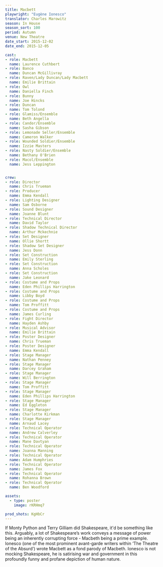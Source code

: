 ```yaml
---
title: Macbett
playwright: "Eugène Ionesco"
translator: Charles Marowitz
season: In House
season_sort: 100
period: Autumn
venue: New Theatre
date_start: 2015-12-02
date_end: 2015-12-05

cast:
- role: Macbett
  name: Laurence Cuthbert
- role: Banco
  name: Duncan McGillivray
- role: Raven/Lady Duncan/Lady Macbett
  name: Emilie Brittain
- role: Owl
  name: Daniella Finch
- role: Bunny
  name: Joe Hincks
- role: Duncan
  name: Tom Tolond
- role: Glamiss/Ensemble
  name: Beth Angella
- role: Candor/Ensemble
  name: Sasha Gibson
- role: Lemonade Seller/Ensemble
  name: Cameron Walker
- role: Wounded Soldier/Ensemble
  name: Izzie Masters
- role: Nasty Soldier/Ensemble
  name: Bethany O'Brien
- role: Macol/Ensemble
  name: Jess Leppington


crew:
- role: Director
  name: Chris Trueman
- role: Producer
  name: Emma Kendall
- role: Lighting Designer
  name: Sam Osborne
- role: Sound Designer
  name: Joanne Blunt
- role: Technical Director
  name: David Taylor
- role: Shadow Technical Director
  name: Arthur Mckechnie
- role: Set Designer
  name: Ollie Shortt
- role: Shadow Set Designer
  name: Jess Donn
- role: Set Construction
  name: Emily Sterling
- role: Set Construction
  name: Anna Scholes
- role: Set Construction
  name: Jake Leonard
- role: Costume and Props
  name: Eden Phillips Harrington
- role: Costume and Props
  name: Libby Boyd
- role: Costume and Props
  name: Tom Proffitt
- role: Costume and Props
  name: James Curling
- role: Fight Director
  name: Hayden Ashby
- role: Musical Advisor
  name: Emilie Brittain
- role: Poster Designer
  name: Chris Trueman
- role: Poster Designer
  name: Emma Kendall
- role: Stage Manager
  name: Nathan Penney
- role: Stage Manager
  name: Darcey Graham
- role: Stage Manager
  name: Will Berrington
- role: Stage Manager
  name: Tom Proffitt
- role: Stage Manager
  name: Eden Phillips Harrington
- role: Stage Manager
  name: Ed Eggleton
- role: Stage Manager
  name: Charlotte Kirkman
- role: Stage Manager
  name: Arnaud Lacey
- role: Technical Operator
  name: Andrew Calverley
- role: Technical Operator
  name: Mane Davtyan
- role: Technical Operator
  name: Joanna Manning
- role: Technical Operator
  name: Adam Humphries
- role: Technical Operator
  name: James Fox
- role: Technical Operator
  name: Rohanna Brown
- role: Technical Operator
  name: Ben Woodford

assets:
  - type: poster
    image: rKRHmq7

prod_shots: KgHbCr
---
```


If Monty Python and Terry Gilliam did Shakespeare, it'd be something like this. Arguably, a lot of Shakespeare’s work conveys a message of power being an inherently corrupting force - Macbeth being a prime example. Ionesco (one of the most prominent avant-garde writers within ‘The Theatre of the Absurd’) wrote Macbett as a fond parody of Macbeth. Ionesco is not mocking Shakespeare, he is satirising war and government in this profoundly funny and profane depiction of human nature.
